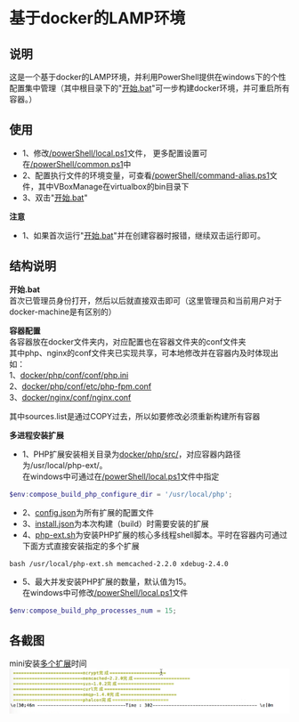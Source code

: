 # 基于docker的LAMP环境

## 说明
这是一个基于docker的LAMP环境，并利用PowerShell提供在windows下的个性配置集中管理（其中根目录下的"[开始.bat](https://github.com/aogg/docker_lamp/blob/master/%E5%BC%80%E5%A7%8B.bat)"可一步构建docker环境，并可重启所有容器。）



## 使用
- 1、修改[/powerShell/local.ps1](https://github.com/aogg/docker_lamp/blob/master/powerShell/local.ps1)文件，
更多配置设置可在[/powerShell/common.ps1](https://github.com/aogg/docker_lamp/blob/master/powerShell/common.ps1)中
- 2、配置执行文件的环境变量，可查看[/powerShell/command-alias.ps1](https://github.com/aogg/docker_lamp/blob/master/powerShell/command-alias.ps1)文件，其中VBoxManage在virtualbox的bin目录下
- 3、双击"[开始.bat](https://github.com/aogg/docker_lamp/blob/master/%E5%BC%80%E5%A7%8B.bat)"


**注意**
- 1、如果首次运行"[开始.bat](https://github.com/aogg/docker_lamp/blob/master/%E5%BC%80%E5%A7%8B.bat)"并在创建容器时报错，继续双击运行即可。


## 结构说明

**开始.bat**<br />
首次已管理员身份打开，然后以后就直接双击即可（这里管理员和当前用户对于docker-machine是有区别的）


**容器配置**<br />
各容器放在docker文件夹内，对应配置也在容器文件夹的conf文件夹<br />
其中php、nginx的conf文件夹已实现共享，可本地修改并在容器内及时体现出
如：<br />
1、[docker/php/conf/conf/php.ini](https://github.com/aogg/docker_lamp/blob/master/docker/php/conf/conf/php.ini)<br />
2、[docker/php/conf/etc/php-fpm.conf](https://github.com/aogg/docker_lamp/blob/master/docker/php/conf/etc/php-fpm.conf)<br />
3、[docker/nginx/conf/nginx.conf](https://github.com/aogg/docker_lamp/blob/master/docker/nginx/conf/nginx.conf)<br />

其中sources.list是通过COPY过去，所以如要修改必须重新构建所有容器



**多进程安装扩展**<br />
- 1、PHP扩展安装相关目录为[docker/php/src/](https://github.com/aogg/docker_lamp/tree/master/docker/php/src)，对应容器内路径为/usr/local/php-ext/。<br />
在windows中可通过在[/powerShell/local.ps1](https://github.com/aogg/docker_lamp/blob/master/powerShell/local.ps1)文件中指定
```powershell
$env:compose_build_php_configure_dir = '/usr/local/php';
```
- 2、[config.json](https://github.com/aogg/docker_lamp/tree/master/docker/php/src/config.json)为所有扩展的配置文件
- 3、[install.json](https://github.com/aogg/docker_lamp/tree/master/docker/php/src/install.json)为本次构建（build）时需要安装的扩展
- 4、[php-ext.sh](https://github.com/aogg/docker_lamp/tree/master/docker/php/src/php-ext.sh)为安装PHP扩展的核心多线程shell脚本。平时在容器内可通过下面方式直接安装指定的多个扩展<br />
```shell 
bash /usr/local/php-ext.sh memcached-2.2.0 xdebug-2.4.0
```
- 5、最大并发安装PHP扩展的数量，默认值为15。<br />
在windows中可修改[/powerShell/local.ps1](https://github.com/aogg/docker_lamp/blob/master/powerShell/local.ps1)文件
```powershell
$env:compose_build_php_processes_num = 15;
```





## 各截图

mini安装[多个扩展](https://github.com/aogg/docker_lamp/blob/a716e496d59bf408804cda1e10b970af387a62bf/docker/php/src/install.json)时间<br />
![github](https://raw.githubusercontent.com/aogg/image_repository/master/docker_lamp/mini%E5%AE%89%E8%A3%85%E6%89%A9%E5%B1%95%E6%97%B6%E9%97%B4.png "mini安装扩展时间")
<br />

